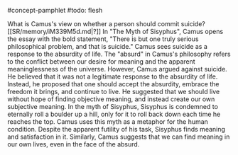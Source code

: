 #concept-pamphlet 
#todo: flesh

What is Camus's view on whether a person should commit suicide?
[[SR/memory/iM339M5d.md|?]]
In "The Myth of Sisyphus", Camus opens the essay with the bold statement, "There is but one truly serious philosophical problem, and that is suicide."
Camus sees suicide as a response to the absurdity of life. The "absurd" in Camus's philosophy refers to the conflict between our desire for meaning and the apparent meaninglessness of the universe.
However, Camus argued against suicide. He believed that it was not a legitimate response to the absurdity of life. Instead, he proposed that one should accept the absurdity, embrace the freedom it brings, and continue to live. He suggested that we should live without hope of finding objective meaning, and instead create our own subjective meaning.
In the myth of Sisyphus, Sisyphus is condemned to eternally roll a boulder up a hill, only for it to roll back down each time he reaches the top. Camus uses this myth as a metaphor for the human condition. Despite the apparent futility of his task, Sisyphus finds meaning and satisfaction in it. Similarly, Camus suggests that we can find meaning in our own lives, even in the face of the absurd.